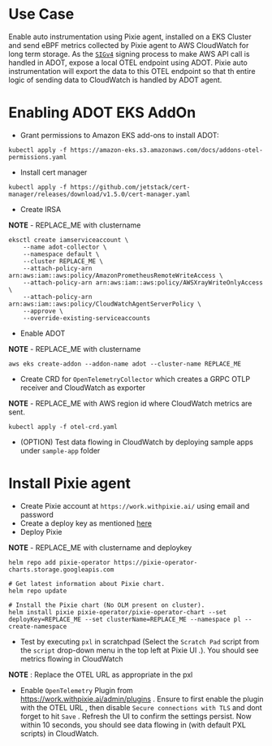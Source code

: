 # Use Case

Enable auto instrumentation using Pixie agent, installed on a EKS Cluster and send eBPF metrics collected by Pixie agent to AWS CloudWatch for long term storage. As the [`SIGv4`](https://docs.aws.amazon.com/general/latest/gr/signature-version-4.html) signing process to make AWS API call is handled in ADOT, expose a local OTEL endpoint using ADOT. Pixie auto instrumentation will export the data to this OTEL endpoint so that th entire logic of sending data to CloudWatch is handled by ADOT agent.

# Enabling ADOT EKS AddOn

* Grant permissions to Amazon EKS add-ons to install ADOT:

```
kubectl apply -f https://amazon-eks.s3.amazonaws.com/docs/addons-otel-permissions.yaml
```

* Install cert manager

```
kubectl apply -f https://github.com/jetstack/cert-manager/releases/download/v1.5.0/cert-manager.yaml
```

* Create IRSA

**NOTE** - REPLACE_ME with clustername

```
eksctl create iamserviceaccount \
    --name adot-collector \
    --namespace default \
    --cluster REPLACE_ME \
    --attach-policy-arn arn:aws:iam::aws:policy/AmazonPrometheusRemoteWriteAccess \
    --attach-policy-arn arn:aws:iam::aws:policy/AWSXrayWriteOnlyAccess \
    --attach-policy-arn arn:aws:iam::aws:policy/CloudWatchAgentServerPolicy \
    --approve \
    --override-existing-serviceaccounts
```

* Enable ADOT 

**NOTE** - REPLACE_ME with clustername

```
aws eks create-addon --addon-name adot --cluster-name REPLACE_ME
```

* Create CRD for `OpenTelemetryCollector` which creates a GRPC OTLP receiver and CloudWatch as exporter

**NOTE** - REPLACE_ME with AWS region id where CloudWatch metrics are sent.

```
kubectl apply -f otel-crd.yaml
```
 
* (OPTION) Test data flowing in CloudWatch by deploying sample apps under `sample-app` folder


# Install Pixie agent

* Create Pixie account at `https://work.withpixie.ai/` using email and password
* Create a deploy key as mentioned [here](https://docs.pixielabs.ai/reference/admin/deploy-keys/#create-a-deploy-key)
* Deploy Pixie

**NOTE** - REPLACE_ME with clustername and deploykey 

```
helm repo add pixie-operator https://pixie-operator-charts.storage.googleapis.com

# Get latest information about Pixie chart.
helm repo update

# Install the Pixie chart (No OLM present on cluster).
helm install pixie pixie-operator/pixie-operator-chart --set deployKey=REPLACE_ME --set clusterName=REPLACE_ME --namespace pl --create-namespace
```

* Test by executing `pxl` in scratchpad (Select the `Scratch Pad` script from the `script` drop-down menu in the top left at Pixie UI .). You should see metrics flowing in CloudWatch

**NOTE** : Replace the OTEL URL as appropriate in the pxl

* Enable `OpenTelemetry` Plugin from https://work.withpixie.ai/admin/plugins . Ensure to first enable the plugin with the OTEL URL , then disable `Secure connections with TLS` and dont forget to hit `Save` . Refresh the UI to confirm the settings persist. Now within 10 seconds, you should see data flowing in (with default PXL scripts) in CloudWatch.

 